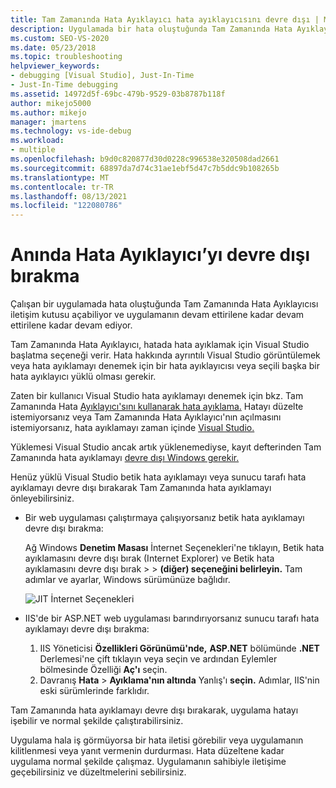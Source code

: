 ```yaml
---
title: Tam Zamanında Hata Ayıklayıcı hata ayıklayıcısını devre dışı | Microsoft Docs
description: Uygulamada bir hata oluştuğunda Tam Zamanında Hata Ayıklayıcı iletişim kutusu açabilirsiniz. Bu olduğunda neler yapabilirsiniz ve bunu önlemenin yollarını öğrenin.
ms.custom: SEO-VS-2020
ms.date: 05/23/2018
ms.topic: troubleshooting
helpviewer_keywords:
- debugging [Visual Studio], Just-In-Time
- Just-In-Time debugging
ms.assetid: 14972d5f-69bc-479b-9529-03b8787b118f
author: mikejo5000
ms.author: mikejo
manager: jmartens
ms.technology: vs-ide-debug
ms.workload:
- multiple
ms.openlocfilehash: b9d0c820877d30d0228c996538e320508dad2661
ms.sourcegitcommit: 68897da7d74c31ae1ebf5d47c7b5ddc9b108265b
ms.translationtype: MT
ms.contentlocale: tr-TR
ms.lasthandoff: 08/13/2021
ms.locfileid: "122080786"
---
```

# <a name="disable-the-just-in-time-debugger"></a>Anında Hata Ayıklayıcı’yı devre dışı bırakma

Çalışan bir uygulamada hata oluştuğunda Tam Zamanında Hata Ayıklayıcısı iletişim kutusu açabiliyor ve uygulamanın devam ettirilene kadar devam ettirilene kadar devam ediyor.

Tam Zamanında Hata Ayıklayıcı, hatada hata ayıklamak için Visual Studio başlatma seçeneği verir. Hata hakkında ayrıntılı Visual Studio görüntülemek veya hata ayıklamayı denemek için bir hata ayıklayıcısı veya seçili başka bir hata ayıklayıcı yüklü olması gerekir.

Zaten bir kullanıcı Visual Studio hata ayıklamayı denemek için bkz. Tam Zamanında Hata [Ayıklayıcı'sını kullanarak hata ayıklama.](../debugger/debug-using-the-just-in-time-debugger.md) Hatayı düzelte istemiyorsanız veya Tam Zamanında Hata Ayıklayıcı'nın açılmasını istemiyorsanız, hata ayıklamayı zaman içinde [Visual Studio.](debug-using-the-just-in-time-debugger.md#BKMK_Enabling)

Yüklemesi Visual Studio ancak artık yüklenemediyse, kayıt defterinden Tam Zamanında hata ayıklamayı [devre dışı Windows gerekir.](debug-using-the-just-in-time-debugger.md#disable-just-in-time-debugging-from-the-windows-registry)

Henüz yüklü Visual Studio betik hata ayıklamayı veya sunucu tarafı hata ayıklamayı devre dışı bırakarak Tam Zamanında hata ayıklamayı önleyebilirsiniz.

- Bir web uygulaması çalıştırmaya çalışıyorsanız betik hata ayıklamayı devre dışı bırakma:

  Ağ Windows **Denetim Masası** İnternet Seçenekleri'ne tıklayın, Betik hata ayıklamasını devre dışı bırak (Internet Explorer) ve Betik hata ayıklamasını devre dışı bırak  >    >    **(diğer) seçeneğini belirleyin.** Tam adımlar ve ayarlar, Windows sürümünüze bağlıdır.

  ![JIT İnternet Seçenekleri](../debugger/media/jitinternetoptions.png "JIT internet seçenekleri")

- IIS'de bir ASP.NET web uygulaması barındırıyorsanız sunucu tarafı hata ayıklamayı devre dışı bırakma:

  1. IIS Yöneticisi **Özellikleri Görünümü'nde,** **ASP.NET** bölümünde **.NET** Derlemesi'ne çift tıklayın  veya seçin ve ardından Eylemler bölmesinde Özelliği **Aç'ı** seçin.
  1. Davranış **Hata**  >  **Ayıklama'nın altında** Yanlış'ı **seçin.** Adımlar, IIS'nin eski sürümlerinde farklıdır.

Tam Zamanında hata ayıklamayı devre dışı bırakarak, uygulama hatayı işebilir ve normal şekilde çalıştırabilirsiniz.

Uygulama hala iş görmüyorsa bir hata iletisi görebilir veya uygulamanın kilitlenmesi veya yanıt vermenin durdurması. Hata düzeltene kadar uygulama normal şekilde çalışmaz. Uygulamanın sahibiyle iletişime geçebilirsiniz ve düzeltmelerini sebilirsiniz.
